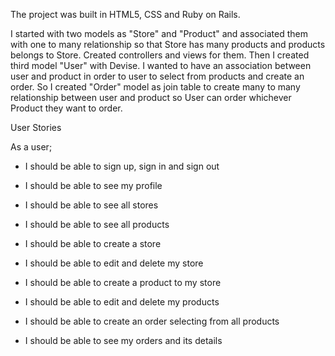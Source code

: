 
The project was built in HTML5, CSS and Ruby on Rails.

I started with two models as "Store" and "Product" and associated them with one to many relationship so that Store has many products and products belongs to Store. Created controllers and views for them. Then I created third model "User" with Devise. I wanted to have an association between user and product in order to user to select from products and create an order. So I created "Order" model as join table to create many to many relationship between user and product so User can order whichever Product they want to order.


User Stories

As a user;

- I should be able to sign up, sign in and sign out
- I should be able to see my profile

- I should be able to see all stores
- I should be able to see all products   
- I should be able to create a store
- I should be able to edit and delete my store
- I should be able to create a product to my store
- I should be able to edit and delete my products
- I should be able to create an order selecting from all products
- I should be able to see my orders and its details
